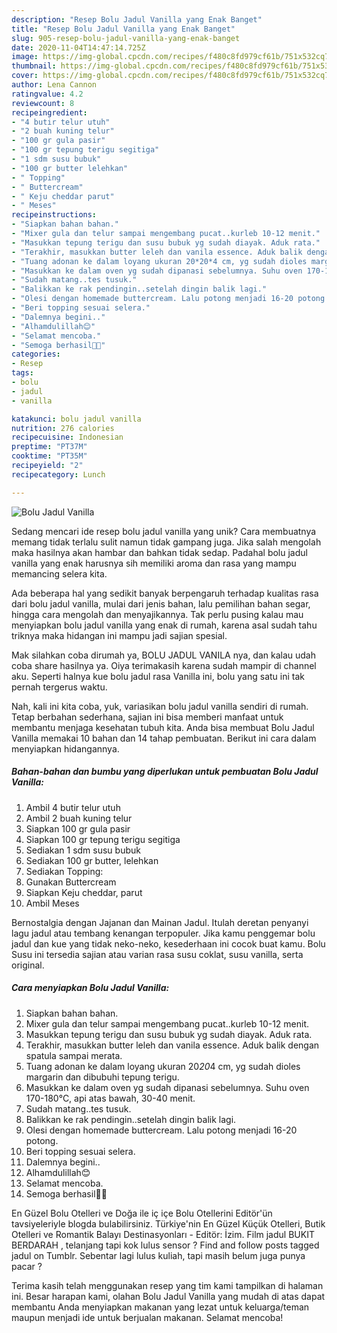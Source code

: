```yaml
---
description: "Resep Bolu Jadul Vanilla yang Enak Banget"
title: "Resep Bolu Jadul Vanilla yang Enak Banget"
slug: 905-resep-bolu-jadul-vanilla-yang-enak-banget
date: 2020-11-04T14:47:14.725Z
image: https://img-global.cpcdn.com/recipes/f480c8fd979cf61b/751x532cq70/bolu-jadul-vanilla-foto-resep-utama.jpg
thumbnail: https://img-global.cpcdn.com/recipes/f480c8fd979cf61b/751x532cq70/bolu-jadul-vanilla-foto-resep-utama.jpg
cover: https://img-global.cpcdn.com/recipes/f480c8fd979cf61b/751x532cq70/bolu-jadul-vanilla-foto-resep-utama.jpg
author: Lena Cannon
ratingvalue: 4.2
reviewcount: 8
recipeingredient:
- "4 butir telur utuh"
- "2 buah kuning telur"
- "100 gr gula pasir"
- "100 gr tepung terigu segitiga"
- "1 sdm susu bubuk"
- "100 gr butter lelehkan"
- " Topping"
- " Buttercream"
- " Keju cheddar parut"
- " Meses"
recipeinstructions:
- "Siapkan bahan bahan."
- "Mixer gula dan telur sampai mengembang pucat..kurleb 10-12 menit."
- "Masukkan tepung terigu dan susu bubuk yg sudah diayak. Aduk rata."
- "Terakhir, masukkan butter leleh dan vanila essence. Aduk balik dengan spatula sampai merata."
- "Tuang adonan ke dalam loyang ukuran 20*20*4 cm, yg sudah dioles margarin dan dibubuhi tepung terigu."
- "Masukkan ke dalam oven yg sudah dipanasi sebelumnya. Suhu oven 170-180°C, api atas bawah, 30-40 menit."
- "Sudah matang..tes tusuk."
- "Balikkan ke rak pendingin..setelah dingin balik lagi."
- "Olesi dengan homemade buttercream. Lalu potong menjadi 16-20 potong."
- "Beri topping sesuai selera."
- "Dalemnya begini.."
- "Alhamdulillah😊"
- "Selamat mencoba."
- "Semoga berhasil🤗😚"
categories:
- Resep
tags:
- bolu
- jadul
- vanilla

katakunci: bolu jadul vanilla 
nutrition: 276 calories
recipecuisine: Indonesian
preptime: "PT37M"
cooktime: "PT35M"
recipeyield: "2"
recipecategory: Lunch

---
```



![Bolu Jadul Vanilla](https://img-global.cpcdn.com/recipes/f480c8fd979cf61b/751x532cq70/bolu-jadul-vanilla-foto-resep-utama.jpg)

Sedang mencari ide resep bolu jadul vanilla yang unik? Cara membuatnya memang tidak terlalu sulit namun tidak gampang juga. Jika salah mengolah maka hasilnya akan hambar dan bahkan tidak sedap. Padahal bolu jadul vanilla yang enak harusnya sih memiliki aroma dan rasa yang mampu memancing selera kita.

Ada beberapa hal yang sedikit banyak berpengaruh terhadap kualitas rasa dari bolu jadul vanilla, mulai dari jenis bahan, lalu pemilihan bahan segar, hingga cara mengolah dan menyajikannya. Tak perlu pusing kalau mau menyiapkan bolu jadul vanilla yang enak di rumah, karena asal sudah tahu triknya maka hidangan ini mampu jadi sajian spesial.

Mak silahkan coba dirumah ya, BOLU JADUL VANILA nya, dan kalau udah coba share hasilnya ya. Oiya terimakasih karena sudah mampir di channel aku. Seperti halnya kue bolu jadul rasa Vanilla ini, bolu yang satu ini tak pernah tergerus waktu.


Nah, kali ini kita coba, yuk, variasikan bolu jadul vanilla sendiri di rumah. Tetap berbahan sederhana, sajian ini bisa memberi manfaat untuk membantu menjaga kesehatan tubuh kita. Anda bisa membuat Bolu Jadul Vanilla memakai 10 bahan dan 14 tahap pembuatan. Berikut ini cara dalam menyiapkan hidangannya.

<!--inarticleads1-->

##### Bahan-bahan dan bumbu yang diperlukan untuk pembuatan Bolu Jadul Vanilla:

1. Ambil 4 butir telur utuh
1. Ambil 2 buah kuning telur
1. Siapkan 100 gr gula pasir
1. Siapkan 100 gr tepung terigu segitiga
1. Sediakan 1 sdm susu bubuk
1. Sediakan 100 gr butter, lelehkan
1. Sediakan  Topping:
1. Gunakan  Buttercream
1. Siapkan  Keju cheddar, parut
1. Ambil  Meses


Bernostalgia dengan Jajanan dan Mainan Jadul. Itulah deretan penyanyi lagu jadul atau tembang kenangan terpopuler. Jika kamu penggemar bolu jadul dan kue yang tidak neko-neko, kesederhaan ini cocok buat kamu. Bolu Susu ini tersedia sajian atau varian rasa susu coklat, susu vanilla, serta original. 

<!--inarticleads2-->

##### Cara menyiapkan Bolu Jadul Vanilla:

1. Siapkan bahan bahan.
1. Mixer gula dan telur sampai mengembang pucat..kurleb 10-12 menit.
1. Masukkan tepung terigu dan susu bubuk yg sudah diayak. Aduk rata.
1. Terakhir, masukkan butter leleh dan vanila essence. Aduk balik dengan spatula sampai merata.
1. Tuang adonan ke dalam loyang ukuran 20*20*4 cm, yg sudah dioles margarin dan dibubuhi tepung terigu.
1. Masukkan ke dalam oven yg sudah dipanasi sebelumnya. Suhu oven 170-180°C, api atas bawah, 30-40 menit.
1. Sudah matang..tes tusuk.
1. Balikkan ke rak pendingin..setelah dingin balik lagi.
1. Olesi dengan homemade buttercream. Lalu potong menjadi 16-20 potong.
1. Beri topping sesuai selera.
1. Dalemnya begini..
1. Alhamdulillah😊
1. Selamat mencoba.
1. Semoga berhasil🤗😚


En Güzel Bolu Otelleri ve Doğa ile iç içe Bolu Otellerini Editör&#39;ün tavsiyeleriyle blogda bulabilirsiniz. Türkiye&#39;nin En Güzel Küçük Otelleri, Butik Otelleri ve Romantik Balayı Destinasyonları - Editör: İzim. Film jadul BUKIT BERDARAH , telanjang tapi kok lulus sensor ? Find and follow posts tagged jadul on Tumblr. Sebentar lagi lulus kuliah, tapi masih belum juga punya pacar ? 

Terima kasih telah menggunakan resep yang tim kami tampilkan di halaman ini. Besar harapan kami, olahan Bolu Jadul Vanilla yang mudah di atas dapat membantu Anda menyiapkan makanan yang lezat untuk keluarga/teman maupun menjadi ide untuk berjualan makanan. Selamat mencoba!
